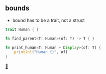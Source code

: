 ## bounds

* bound has to be a trait, not a struct

```rust
trait Human { }

fn find_parent<T: Human>(of: T) -> T { }

fn print_human<T: Human + Display>(of: T) {
    println!("Human {}", of)
}
```

[📒](https://doc.rust-lang.org/stable/rust-by-example/generics/bounds.html)
